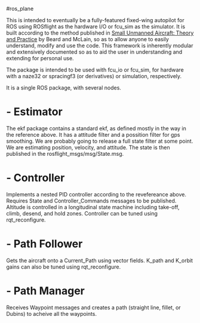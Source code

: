 #ros_plane

This is intended to eventually be a fully-featured fixed-wing autopilot for ROS using ROSflight as the hardware I/O or fcu_sim as the simulator.  It is built according to the method published in [Small Unmanned Aircraft: Theory and Practice](http://uavbook.byu.edu/doku.php) by Beard and McLain, so as to allow anyone to easily understand, modify and use the code.  This framework is inherently modular and extensively documented so as to aid the user in understanding and extending for personal use.

The package is intended to be used with fcu\_io or fcu\_sim, for hardware with a naze32 or spracingf3 (or derivatives) or simulation, respectively.

It is a single ROS package, with several nodes.

# - Estimator 

The ekf package contains a standard ekf, as defined mostly in the way in the reference above.  It has a attitude filter and a possition filter for gps smoothing. We are probably going to release a full state filter at some point.  We are estimating position, velocity, and attitude. The state is then published in the rosflight_msgs/msg/State.msg.

# - Controller

Implements a nested PID controller according to the revefereance above.  Requires State and Controller_Commands messages to be published.  Altitude is controlled in a longitudinal state machine including take-off, climb, desend, and hold zones. Controller can be tuned using rqt_reconfigure.

# - Path Follower

Gets the aircraft onto a Current_Path using vector fields. K_path and K_orbit gains can also be tuned using rqt_reconfigure.

# - Path Manager

Receives Waypoint messages and creates a path (straight line, fillet, or Dubins) to acheive all the waypoints.
